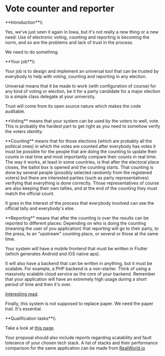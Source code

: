# Vote counter and reporter

 **Introduction\*\*\\\\

Yes, we\'ve just seen it again in Iowa, but it\'s not really a new thing
or a new need: Use of electronic voting, counting and reporting is
becoming the norm, and so are the problems and lack of trust in the
process.

We need to do something.

 **Your job\*\*\\\\

Your job is to design and implement an universal tool that can be
trusted by everybody to help with voting, counting and reporting in any
election.

Universal means that it be made to work (with configuration of course)
for any kind of voting or election, be it for a party candidate for a
major election to a simple class delegate at your university.

Trust will come from its open source nature which makes the code
auditable.

 **Voting\*\* means that your system can be used by the voters to
        well, vote. This is probably the hardest part to get right as
        you need to somehow verify the voters identity.

<!-- -->

 **Counting\*\* means that for those elections (which are probably
        all the political ones) in which the votes are counted after
        everybody has votes it must be possible for the people that are
        doing the counting to update their counts in real time and most
        importantly compare their counts in real time: The way it works,
        at least in some countries, is that after the electoral place
        closes, the ballot box is opened and the counting starts. That
        counting is done by several people (possibly selected randomly
        from the registered voters) but there are interested parties
        (such as party representatives) verifying that everything is
        done correctly. Those representatives of course are also keeping
        their own tallies, and at the end of the counting they must
        match the official count.

It goes in the interest of the process that everybody involved can see
the official tally and everybody\'s else.

 **Reporting\*\* means that after the counting is over the results
        can be reported to different places: Depending on who is doing
        the counting (meaning the user of you application) that
        reporting will go to their party, to the press, to an
        \"upstream\" counting place, or several or those at the same
        time.

Your system will have a mobile frontend that must be written in Flutter
(which generates Android and iOS native aps).

It will also have a backend that can be written in anything, but it must
be scalable. For example, a PHP backend is a non-starter. Think of using
a massively scalable cloud service as the core of your backend. Remember
that your application will have an extremely high usage during a short
period of time and then it\'s over.

[Interesting
read](https://www.theatlantic.com/technology/archive/2020/02/bad-app-not-russians-plunged-iowa-into-chaos/606052/).

Finally, this system is not supposed to replace paper. We need the paper
trail. It\'s essential.

 **Qualification tasks\*\*\\\\

Take a look at [this
page](https://ccextractor.org/public/gsoc/takehome).

Your proposal should also include reports regarding scalability and
fault tolerance of your chosen tech stack. A list of stacks and their
performance comparison for the same application can be made from
[RealWorld.io](https://github.com/gothinkster/realworld)
